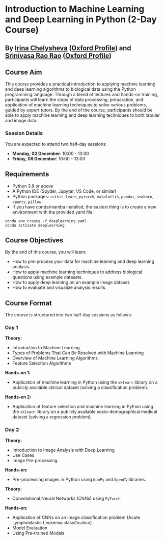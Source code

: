 # Introduction to Machine Learning and Deep Learning in Python (2-Day Course)

## By [Irina Chelysheva](https://github.com/Chelysheva) ([Oxford Profile](https://www.wadham.ox.ac.uk/people/irina-chelysheva)) and [Srinivasa Rao Rao](https://github.com/sraorao) ([Oxford Profile](https://www.nds.ox.ac.uk/team/srinivasa-rao))

## Course Aim

This course provides a practical introduction to applying machine learning and deep learning algorithms to biological data using the Python programming language. Through a blend of lectures and hands-on training, participants will learn the steps of data processing, preparation, and application of machine learning techniques to solve various problems, guided by expert tutors. By the end of the course, participants should be able to apply machine learning and deep learning techniques to both tabular and image data.

### Session Details

You are expected to attend two half-day sessions:

- **Monday, 02 December**: 10:00 - 13:00
- **Friday, 06 December**: 10:00 - 13:00

## Requirements
- Python 3.8 or above
- A Python IDE (Spyder, Jupyter, VS Code, or similar)
- Python packages: `scikit-learn`, `pytorch`, `matplotlib`, `pandas`, `seaborn`, `opencv`, `pillow`
- If you have conda/mamba installed, the easiest thing is to create a new environment with the provided yaml file:
```
conda env create -f deeplearning.yaml
conda activate deeplearning
```
## Course Objectives

By the end of this course, you will learn:

- How to pre-process your data for machine learning and deep learning analysis.
- How to apply machine learning techniques to address biological questions using example datasets.
- How to apply deep learning on an example image dataset.
- How to evaluate and visualize analysis results.

## Course Format

The course is structured into two half-day sessions as follows:

### Day 1

**Theory:**
- Introduction to Machine Learning
- Types of Problems That Can Be Resolved with Machine Learning
- Overview of Machine Learning Algorithms
- Feature Selection Algorithms

**Hands-on 1:**
- Application of machine learning in Python using the `sklearn` library on a publicly available clinical dataset (solving a classification problem).

**Hands-on 2:**
- Application of feature selection and machine learning in Python using the `sklearn` library on a publicly available socio-demographical medical dataset (solving a regression problem).

### Day 2

**Theory:**
- Introduction to Image Analysis with Deep Learning
- Use Cases
- Image Pre-processing

**Hands-on:**
- Pre-processing images in Python using `NumPy` and `OpenCV` libraries.

**Theory:**
- Convolutional Neural Networks (CNNs) using `PyTorch`

**Hands-on:**
- Application of CNNs on an image classification problem (Acute Lymphoblastic Leukemia classification).
- Model Evaluation
- Using Pre-trained Models
